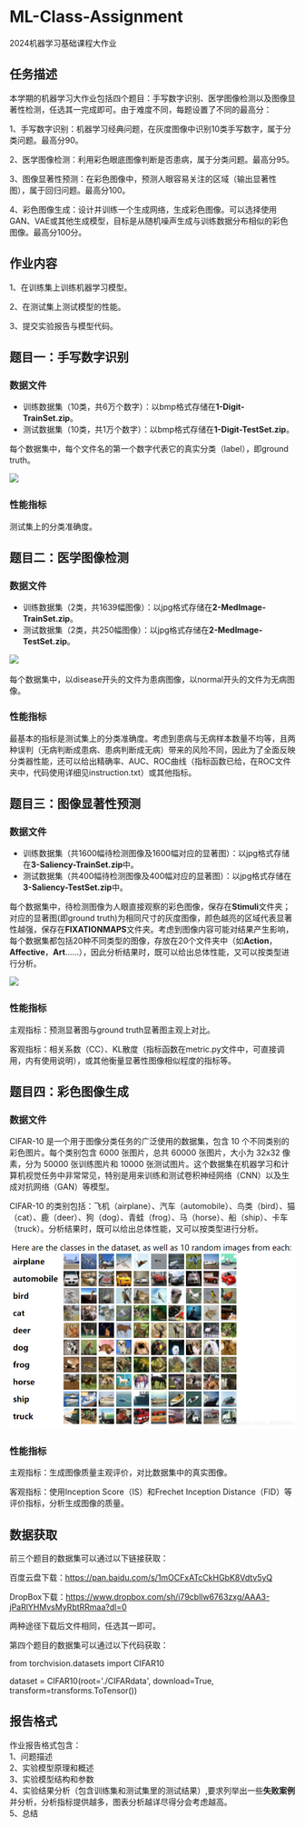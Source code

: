 # ML-Class-Assignment
2024机器学习基础课程大作业

## 任务描述
本学期的机器学习大作业包括四个题目：手写数字识别、医学图像检测以及图像显著性检测，任选其一完成即可。由于难度不同，每题设置了不同的最高分：

1、手写数字识别：机器学习经典问题，在灰度图像中识别10类手写数字，属于分类问题。最高分90。

2、医学图像检测：利用彩色眼底图像判断是否患病，属于分类问题。最高分95。

3、图像显著性预测：在彩色图像中，预测人眼容易关注的区域（输出显著性图），属于回归问题。最高分100。

4、彩色图像生成：设计并训练一个生成网络，生成彩色图像。可以选择使用GAN、VAE或其他生成模型，目标是从随机噪声生成与训练数据分布相似的彩色图像。最高分100分。

## 作业内容

1、在训练集上训练机器学习模型。

2、在测试集上测试模型的性能。

3、提交实验报告与模型代码。

## 题目一：手写数字识别

### 数据文件
* 训练数据集（10类，共6万个数字）：以bmp格式存储在**1-Digit-TrainSet.zip**。
* 测试数据集（10类，共1万个数字）：以bmp格式存储在**1-Digit-TestSet.zip**。

每个数据集中，每个文件名的第一个数字代表它的真实分类（label），即ground truth。

![](/1-Digit-Example.png)

### 性能指标
测试集上的分类准确度。

## 题目二：医学图像检测

### 数据文件
* 训练数据集（2类，共1639幅图像）：以jpg格式存储在**2-MedImage-TrainSet.zip**。
* 测试数据集（2类，共250幅图像）：以jpg格式存储在**2-MedImage-TestSet.zip**。

![](/2-MedImage-Example.png)

每个数据集中，以disease开头的文件为患病图像，以normal开头的文件为无病图像。

### 性能指标
最基本的指标是测试集上的分类准确度。考虑到患病与无病样本数量不均等，且两种误判（无病判断成患病、患病判断成无病）带来的风险不同，因此为了全面反映分类器性能，还可以给出精确率、AUC、ROC曲线（指标函数已给，在ROC文件夹中，代码使用详细见instruction.txt）或其他指标。

## 题目三：图像显著性预测

### 数据文件
* 训练数据集（共1600幅待检测图像及1600幅对应的显著图）：以jpg格式存储在**3-Saliency-TrainSet.zip**中。
* 测试数据集（共400幅待检测图像及400幅对应的显著图）：以jpg格式存储在**3-Saliency-TestSet.zip**中。

每个数据集中，待检测图像为人眼直接观察的彩色图像，保存在**Stimuli**文件夹；对应的显著图(即ground truth)为相同尺寸的灰度图像，颜色越亮的区域代表显著性越强，保存在**FIXATIONMAPS**文件夹。考虑到图像内容可能对结果产生影响，每个数据集都包括20种不同类型的图像，存放在20个文件夹中（如**Action**，**Affective**，**Art**……），因此分析结果时，既可以给出总体性能，又可以按类型进行分析。

![](/3-Saliency-Example.png)

### 性能指标

主观指标：预测显著图与ground truth显著图主观上对比。

客观指标：相关系数（CC）、KL散度（指标函数在metric.py文件中，可直接调用，内有使用说明），或其他衡量显著性图像相似程度的指标等。

## 题目四：彩色图像生成

### 数据文件
CIFAR-10 是一个用于图像分类任务的广泛使用的数据集，包含 10 个不同类别的彩色图片。每个类别包含 6000 张图片，总共 60000 张图片，大小为 32x32 像素，分为 50000 张训练图片和 10000 张测试图片。这个数据集在机器学习和计算机视觉任务中非常常见，特别是用来训练和测试卷积神经网络（CNN）以及生成对抗网络（GAN）等模型。

CIFAR-10 的类别包括：飞机（airplane）、汽车（automobile）、鸟类（bird）、猫（cat）、鹿（deer）、狗（dog）、青蛙（frog）、马（horse）、船（ship）、卡车（truck）。分析结果时，既可以给出总体性能，又可以按类型进行分析。

![](/4-CIFAR10-Example.png)

### 性能指标
主观指标：生成图像质量主观评价，对比数据集中的真实图像。

客观指标：使用Inception Score（IS）和Frechet Inception Distance（FID）等评价指标，分析生成图像的质量。


## 数据获取
前三个题目的数据集可以通过以下链接获取：

百度云盘下载：https://pan.baidu.com/s/1mOCFxATcCkHGbK8Vdtv5yQ

DropBox下载：https://www.dropbox.com/sh/i79cbllw6763zxg/AAA3-jPaRlYHMvsMyRbtRRmaa?dl=0

两种途径下载后文件相同，任选其一即可。


第四个题目的数据集可以通过以下代码获取：

from torchvision.datasets import CIFAR10

dataset = CIFAR10(root='./CIFARdata', download=True, transform=transforms.ToTensor())

## 报告格式
作业报告格式包含：  
1、问题描述  
2、实验模型原理和概述  
3、实验模型结构和参数  
4、实验结果分析（包含训练集和测试集里的测试结果）,要求列举出一些**失败案例**并分析，分析指标提供越多，图表分析越详尽得分会考虑越高。  
5、总结  



